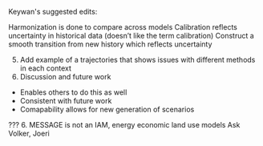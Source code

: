 Keywan's suggested edits:

 
Harmonization is done to compare across models
Calibration reflects uncertainty in historical data (doesn’t like the term calibration)
Construct a smooth transition from new history which reflects uncertainty

5. Add example of a trajectories that shows issues with different methods in each context
10. Discussion and future work 
- Enables others to do this as well
- Consistent with future work
- Comapability allows for new generation of scenarios


???
6. MESSAGE is not an IAM, energy economic land use models
Ask Volker, Joeri
